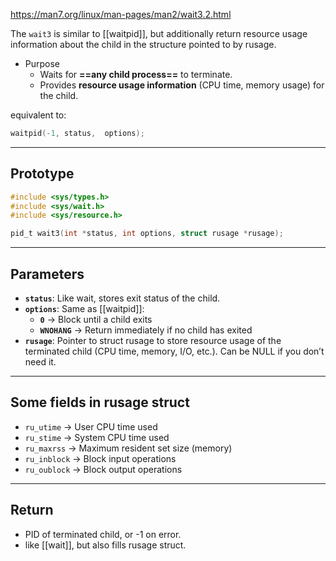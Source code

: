 https://man7.org/linux/man-pages/man2/wait3.2.html

The `wait3` is similar to [[waitpid]], but additionally return resource usage information about the child in the structure pointed to by rusage. 

- Purpose
	- Waits for **==any child process==** to terminate.
	- Provides **resource usage information** (CPU time, memory usage) for the child.

equivalent to:
```c
waitpid(-1, status,  options);
```

___
## Prototype

```c
#include <sys/types.h>
#include <sys/wait.h>
#include <sys/resource.h>

pid_t wait3(int *status, int options, struct rusage *rusage);
```

___
## Parameters

- **`status`**: Like wait, stores exit status of the child.
- **`options`**: Same as [[waitpid]]:
	- **`0`** → Block until a child exits
	- **`WNOHANG`** → Return immediately if no child has exited
- **`rusage`**: Pointer to struct rusage to store resource usage of the terminated child (CPU time, memory, I/O, etc.). Can be NULL if you don’t need it.

___
## Some fields in rusage struct

- `ru_utime` → User CPU time used
- `ru_stime` → System CPU time used
- `ru_maxrss` → Maximum resident set size (memory)
- `ru_inblock` → Block input operations
- `ru_oublock` → Block output operations

___
## Return

- PID of terminated child, or -1 on error.
-  like [[wait]], but also fills rusage struct.
